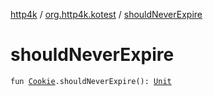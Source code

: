 [http4k](../index.md) / [org.http4k.kotest](index.md) / [shouldNeverExpire](./should-never-expire.md)

# shouldNeverExpire

`fun `[`Cookie`](../org.http4k.core.cookie/-cookie/index.md)`.shouldNeverExpire(): `[`Unit`](https://kotlinlang.org/api/latest/jvm/stdlib/kotlin/-unit/index.html)